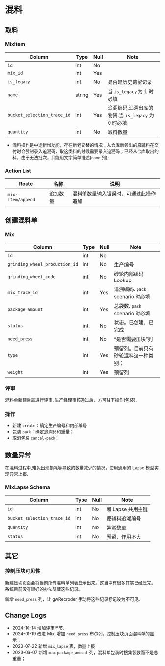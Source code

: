 # 混料

取料
---------------------------------------------------------------------------
### MixItem
Column                      | Type      | Null | Note
----------------------------|-----------|------|-------
`id`                        | int       | No   | 
`mix_id`                    | int       | Yes  | 
`is_legacy`                 | int       | No   | 是否是历史遗留记录
`name`                      | string    | Yes  | 当 `is_legacy` 为 1 时必填
`bucket_selection_trace_id` | int       | Yes  | 追溯编码,追溯出库的物资.当 `is_legacy` 为 0 时必填
`quantity`                  | int       | No   | 取料数量

- 混料操作是中途新增功能，存在新老交替的情况：从仓库新领出的原辅料在交付时会强制录入追溯码，取这类料的时候需要录入追溯码；已经从仓库取出的料，由于无法批次，只能用文字简单描述(`name` 列);

### Action List
Route                           |   名称    | 说明
--------------------------------|-----------|---------
`mix-item/append`               |追加数量   | 混料单数量输入错误时，可通过此操作追加

创建混料单
---------------------------------------------------------------------------

### Mix
Column                              | Type      | Null | Note
------------------------------------|-----------|------|-------
`id`                                | int       | No   | 
`grinding_wheel_production_id`      | int       | No   | 生产编号
`grinding_wheel_code`               | int       | No   | 砂轮内部编码 Lookup
`mix_trace_id`                      | int       | Yes  | 追溯编码. `pack` scenario 时必填
`package_amount`                    | int       | Yes  | 总袋数. `pack` scenario 时必填
`status`                            | int       | No   | 状态。已创建、已完成
`need_press`                        | int       | No   | “是否需要压块”列
`type`                              | int       | Yes  | 预留列。目前只有砂轮混料这一种类别；
`weight`                            | int       | Yes  | 预留列

### 评审
混料单新建后需进行评审. 生产经理审核通过后，方可往下操作(包装).

### 操作

- 新建 `create`：确定生产编号和内部编号
- 包装 `pack`：确定追溯码和重量；
- 取消包装 `cancel-pack`：

数量异常
---------------------------------------------------------------------------
在混料过程中,难免出现损耗等导致的数量减少的情况，使用通用的 Lapse 模型实现异常上报.

### MixLapse Schema
Column                              | Type      | Null | Note
------------------------------------|-----------|------|-------
`id`                                | int       | No   | 和 Lapse 共用主键
`bucket_selection_trace_id`         | int       | No   | 原辅料追溯编号
`quantity`                          | int       | No   | 异常数量
`status`                            | int       | No   | 预留，作用不大

其它
---------------------------------------------------------------------------
### 控制压块可见性

新建压块页面会将当前所有混料单列表显示出来。这当中有很多其实已经压完。
系统目前没有很好的办法隐藏这些记录。

新增 `need_press` 列，让 gwRecroder 手动将这些记录标记设为不可见。

Change Logs
---------------------------------------------------------------------------

- 2024-10-14 增加评审环节.
- 2024-01-19 改进 Mix, 增加 `need_press` 布尔列，控制压块页面混料单的显示；
- 2023-07-22 新增 `mix_lapse` 表，数量上报
- 2023-06-07 新增 `mix.package_amount` 列，混料单包装时搜集袋数而不是总重量；
